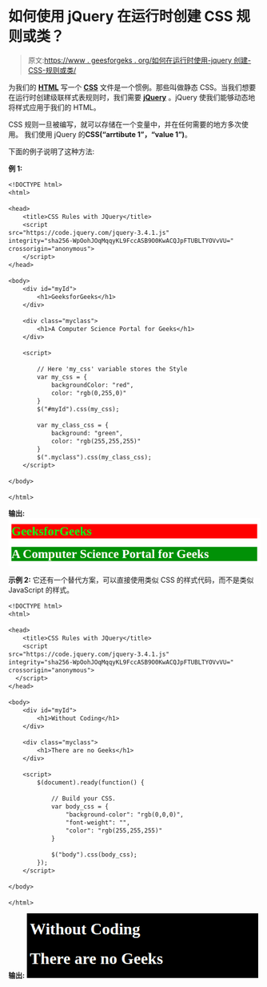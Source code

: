 # 如何使用 jQuery 在运行时创建 CSS 规则或类？

> 原文:[https://www . geesforgeks . org/如何在运行时使用-jquery 创建-CSS-规则或类/](https://www.geeksforgeeks.org/how-to-create-a-css-rule-or-class-at-runtime-using-jquery/)

为我们的 **[HTML](https://www.geeksforgeeks.org/html-tutorials/)** 写一个 **[CSS](https://www.geeksforgeeks.org/css-tutorials/)** 文件是一个惯例。那些叫做静态 CSS。当我们想要在运行时创建级联样式表规则时，我们需要 **[jQuery](https://www.geeksforgeeks.org/jquery-tutorials/)** 。jQuery 使我们能够动态地将样式应用于我们的 HTML。

CSS 规则一旦被编写，就可以存储在一个变量中，并在任何需要的地方多次使用。
我们使用 jQuery 的**CSS(“arrtibute 1”，“value 1”)**。

下面的例子说明了这种方法:

**例 1:**

```
<!DOCTYPE html>
<html>

<head>
    <title>CSS Rules with JQuery</title>
    <script 
src="https://code.jquery.com/jquery-3.4.1.js" 
integrity="sha256-WpOohJOqMqqyKL9FccASB9O0KwACQJpFTUBLTYOVvVU=" 
crossorigin="anonymous">
    </script>
</head>

<body>
    <div id="myId">
        <h1>GeeksforGeeks</h1>
    </div>

    <div class="myclass">
        <h1>A Computer Science Portal for Geeks</h1>
    </div>

    <script>

        // Here 'my_css' variable stores the Style
        var my_css = {
            backgroundColor: "red",
            color: "rgb(0,255,0)"
        }
        $("#myId").css(my_css);

        var my_class_css = {
            background: "green",
            color: "rgb(255,255,255)"
        }
        $(".myclass").css(my_class_css);
    </script>

</body>

</html>
```

**输出:**
![](img/cd2f8de223426afde7b66c8e3b08fdf9.png)

**示例 2:** 它还有一个替代方案，可以直接使用类似 CSS 的样式代码，而不是类似 JavaScript 的样式。

```
<!DOCTYPE html>
<html>

<head>
    <title>CSS Rules with JQuery</title>
    <script 
src="https://code.jquery.com/jquery-3.4.1.js" 
integrity="sha256-WpOohJOqMqqyKL9FccASB9O0KwACQJpFTUBLTYOVvVU=" 
crossorigin="anonymous">
  </script>
</head>

<body>
    <div id="myId">
        <h1>Without Coding</h1>
    </div>

    <div class="myclass">
        <h1>There are no Geeks</h1>
    </div>

    <script>
        $(document).ready(function() {

            // Build your CSS.
            var body_css = {
                "background-color": "rgb(0,0,0)",
                "font-weight": "",
                "color": "rgb(255,255,255)"
            }

            $("body").css(body_css);
        });
    </script>

</body>

</html>
```

**输出:**
![](img/7a095e1f46dfc0a5ea2463246c85522c.png)